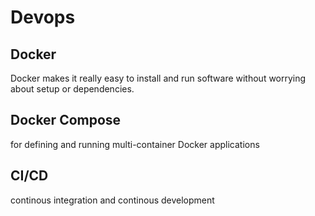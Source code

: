 # Devops

## **Docker**
Docker makes it really easy to install and run software without worrying about setup or dependencies.

## **Docker Compose**
for defining and running multi-container Docker applications

## **CI/CD**
continous integration and continous development
